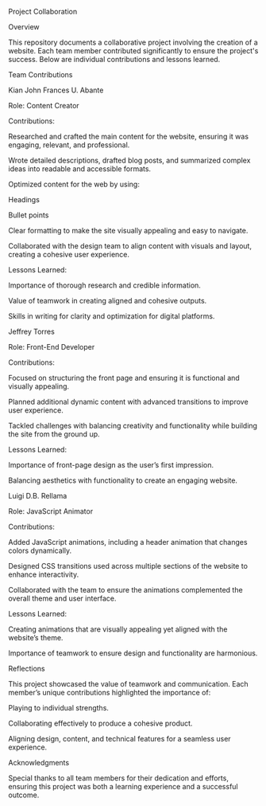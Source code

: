 Project Collaboration

Overview

This repository documents a collaborative project involving the creation of a website. Each team member contributed significantly to ensure the project's success. Below are individual contributions and lessons learned.

Team Contributions

Kian John Frances U. Abante

Role: Content Creator

Contributions:

Researched and crafted the main content for the website, ensuring it was engaging, relevant, and professional.

Wrote detailed descriptions, drafted blog posts, and summarized complex ideas into readable and accessible formats.

Optimized content for the web by using:

Headings

Bullet points

Clear formatting to make the site visually appealing and easy to navigate.

Collaborated with the design team to align content with visuals and layout, creating a cohesive user experience.

Lessons Learned:

Importance of thorough research and credible information.

Value of teamwork in creating aligned and cohesive outputs.

Skills in writing for clarity and optimization for digital platforms.

Jeffrey Torres

Role: Front-End Developer

Contributions:

Focused on structuring the front page and ensuring it is functional and visually appealing.

Planned additional dynamic content with advanced transitions to improve user experience.

Tackled challenges with balancing creativity and functionality while building the site from the ground up.

Lessons Learned:

Importance of front-page design as the user’s first impression.

Balancing aesthetics with functionality to create an engaging website.

Luigi D.B. Rellama

Role: JavaScript Animator

Contributions:

Added JavaScript animations, including a header animation that changes colors dynamically.

Designed CSS transitions used across multiple sections of the website to enhance interactivity.

Collaborated with the team to ensure the animations complemented the overall theme and user interface.

Lessons Learned:

Creating animations that are visually appealing yet aligned with the website’s theme.

Importance of teamwork to ensure design and functionality are harmonious.

Reflections

This project showcased the value of teamwork and communication. Each member’s unique contributions highlighted the importance of:

Playing to individual strengths.

Collaborating effectively to produce a cohesive product.

Aligning design, content, and technical features for a seamless user experience.

Acknowledgments

Special thanks to all team members for their dedication and efforts, ensuring this project was both a learning experience and a successful outcome.
